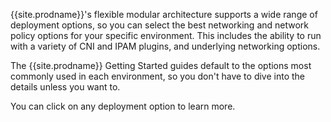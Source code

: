 {{site.prodname}}'s flexible modular architecture supports a wide range of deployment options, so you can select the best networking and network policy options for your specific environment. This includes the ability to run with a variety of CNI and IPAM plugins, and underlying networking options.

The {{site.prodname}} Getting Started guides default to the options most commonly used in each environment, so you don't have to dive into the details unless you want to.

You can click on any deployment option to learn more.
